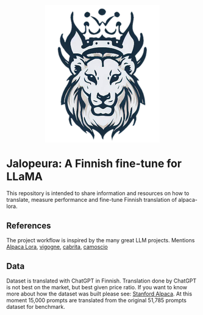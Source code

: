 <p align="center" width="100%">
<img src="./assets/jalopeura2.png" alt="jalopeura" style="border:none; width: 20%; min-width: 300px; display: block; margin: auto;">
</p>

# Jalopeura: A Finnish fine-tune for LLaMA

This repository is intended to share information and resources on how to translate, measure performance and fine-tune Finnish translation of alpaca-lora.

## References

The project workflow is inspired by the many great LLM projects. Mentions [Alpaca Lora](https://github.com/tloen/alpaca-lora), [vigogne](https://github.com/bofenghuang/vigogne), [cabrita](https://github.com/22-hours/cabrita), [camoscio](https://github.com/teelinsan/camoscio)

## Data

Dataset is translated with ChatGPT in Finnish. Translation done by ChatGPT is not best on the market, but best given price ratio.
If you want to know more about how the dataset was built please see: [Stanford Alpaca](https://github.com/tatsu-lab/stanford_alpaca).
At this moment 15,000 prompts are translated from the original 51,785 prompts dataset for benchmark.
